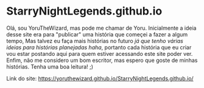 # StarryNightLegends.github.io

Olá, sou YoruTheWizard, mas pode me chamar de Yoru. 
Inicialmente a ideia desse site era para "publicar" uma história que começei a fazer a algum tempo, 
Mas talvez eu faça mais histórias no futuro *já que tenho várias ideias para histórias planejadas haha*, 
portanto cada história que eu criar vou estar postando aqui para quem estiver acessando este site poder ver.
Enfim, não me considero um bom escritor, mas espero que goste de minhas histórias. Tenha uma boa leitura! ;)

Link do site: <https://yoruthewizard.github.io/StarryNightLegends.github.io/>